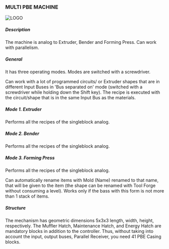 ### MULTI PBE MACHINE

![LOGO](https://gtimpact.space/media/gregtech/ParBPE.png)

##### Description

The machine is analog to Extruder, Bender and Forming Press. Can work with parallelism.

##### General

It has three operating modes. Modes are switched with a screwdriver. 

Can work with a lot of programmed circuits/ or Extruder shapes that are in different Input Buses in 'Bus separated on' mode (switched with a screwdriver while holding down the Shift key). The recipe is executed with the circuit/shape that is in the same Input Bus as the materials.

##### Mode 1. Extruder

Performs all the recipes of the singleblock analog.

##### Mode 2. Bender

Performs all the recipes of the singleblock analog.

##### Mode 3. Forming Press

Performs all the recipes of the singleblock analog.

Can automatically rename items with Mold (Name) renamed to that name, that will be given to the item (the shape can be renamed with Tool Forge without consuming a level). Works only if the bass with this form is not more than 1 stack of items.

##### Structure

The mechanism has geometric dimensions 5x3x3 length, width, height, respectively. The Muffler Hatch, Maintenance Hatch, and Energy Hatch are mandatory blocks in addition to the controller. Thus, without taking into account the input, output buses, Parallel Receiver, you need 41 PBE Casing blocks.
